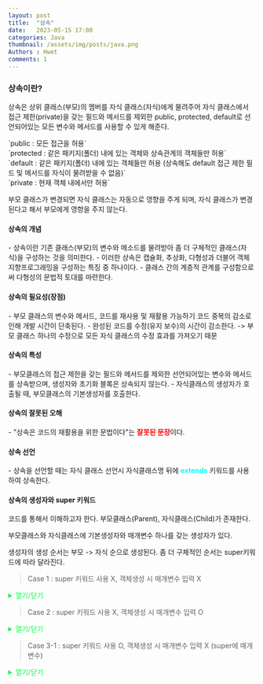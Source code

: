 ```yaml
---
layout: post
title:  "상속"
date:   2023-05-15 17:00
categories: Java
thumbnail: /assets/img/posts/java.png
Authors : Hwet
comments: 1
---
```


<h3>상속이란?</h3>
<p>상속은 상위 클래스(부모)의 멤버를 자식 클래스(자식)에게 물려주어 자식 클래스에서 접근 제한(private)을 갖는 
필드와 메서드를 제외한 public, protected, default로 선언되어있는 모든 변수와 메서드를 사용할 수 있게 해준다.</p>
`public : 모든 접근을 허용`<br>
`protected : 같은 패키지(폴더) 내에 있는 객체와 상속관계의 객체들만 허용`<br>
`default : 같은 패키지(폴더) 내에 있는 객체들만 허용 (상속해도 default 접근 제한 필드 및 메서드를 자식이 물려받을 수 없음)`<br>
`private : 현재 객체 내에서만 허용`

<p>부모 클래스가 변경되면 자식 클래스는 자동으로 영향을 주게 되며, 자식 클래스가 변경된다고 해서 부모에게 영향을 주지 않는다.</p>

<h4>상속의 개념</h4>
- 상속이란 기존 클래스(부모)의 변수와 메소드를 물려받아 좀 더 구체적인 클래스(자식)을 구성하는 것을 의미한다.
- 이러한 상속은 캡슐화, 추상화, 다형성과 더불어 객체지향프로그래밍을 구성하는 특징 중 하나이다.
- 클래스 간의 계층적 관계를 구성함으로써 다형성의 문법적 토대를 마련한다.

<h4>상속의 필요성(장점)</h4>
- 부모 클래스의 변수와 메서드, 코드를 재사용 및 재활용 가능하기 코드 중복의 감소로 인해 개발 시간이 단축된다.
- 완성된 코드를 수정(유지 보수)의 시간이 감소한다. -> 부모 클래스 하나의 수정으로 모든 자식 클래스의 수정 효과를 가져오기 때문

<h4>상속의 특성</h4>
- 부모클래스의 접근 제한을 갖는 필드와 메서드를 제외한 선언되어있는 변수와 메서드를 상속받으며, 생성자와 초기화 블록은 상속되지 않는다.
- 자식클래스의 생성자가 호출될 때, 부모클래스의 기본생성자를 호출한다.


<h4>상속의 잘못된 오해</h4>
- "상속은 코드의 재활용을 위한 문법이다"는 <strong style="color:red">잘못된 문장</strong>이다.

<h4>상속 선언</h4>
- 상속을 선언할 때는 자식 클래스 선언시 자식클래스명 뒤에 <strong style="color:#00FFFF">extends</strong> 키워드를 사용하여 상속한다. 

<h4>상속의 생성자와 super 키워드</h4>
<p>코드를 통해서 이해하고자 한다. 부모클래스(Parent), 자식클래스(Child)가 존재한다.</p>
<p>부모클래스와 자식클래스에 기본생성자와 매개변수 하나를 갖는 생성자가 있다.</p>
<p>생성자의 생성 순서는 부모 -> 자식 순으로 생성된다. 좀 더 구체적인 순서는 super키워드에 따라 달라진다.</p>

> Case 1 : super 키워드 사용 X, 객체생성 시 매개변수 입력 X
<details>
<summary style="color:#00FF40;">열기/닫기</summary>

```java
// 부모 클래스 
public class Parent {
	public String nation;
	
	public Parent() {		// 기본생성자
		this("나라"); // 부모 생성자중 String 매개변수 하나의 생성자를 불러온다 (존재한다는 가정하에 -> 없으면 에러)
		System.out.println("부모 기본생성자");
	}
	
	public Parent(String nation) {
		this.nation = nation;
		System.out.println("부모 매개변수 : " + nation);
	}
}

// 자식 클래스
public class Child extends Parent{
    public String name;

    public Child() {
        this("이름"); // 자식 생성자중 String 매개변수 하나의 생성자를 불러온다 (존재한다는 가정하에 -> 없으면 에러)
        // nation = "생성";     // 에러 X -> 부모 생성자를 먼저 불러왔기 때문에 부모 클래스의 객체 사용가능 
        System.out.println("자식 기본생성자");
    }

    public Child(String name) {
        this.name = name;
        System.out.println("자식 매개변수 : " + name);
    }

    public static void main(String[] args) {
        Child child = new Child();
        // System.out.println(child.nation);    // "생성"이 출력됨
    }
}
```

> 출력 결과
>> 부모 매개변수 : 나라<br>
>> 부모 기본생성자<br>
>> 자식 매개변수 : 이름<br>
>> 자식 기본생성자

<h5>생성자의 생성완료 순서 </h5>
<p><strong style="color:#00FFFF">부모매개변수 -> 부모기본 -> 자식매개변수 -> 자식기본</strong> 순으로 생성자의 생성이 완료된다. </p>
<h5>흐름도</h5>
<p>Child child = new Child()로 객체 생성 => (자식) 기본생성자 실행 => (자식) 최초로 생략된 super 키워드로 인해 부모클래스의 기본생성자 실행 => (부모) 기본생성자 this 키워드 => (부모) 매개변수생성자 실행(생성완료) => (부모) 기본생성자의 "부모 기본생성자" 출력 
(자식) 기본생성자 this 키워드 => (자식) 매개변수생성자 실행(생성완료) => (자식) 기본생성자 "자식 매개변수" 출력</p>

</details>

> Case 2 : super 키워드 사용 X, 객체생성 시 매개변수 입력 O
<details>
<summary style="color:#00FF40;">열기/닫기</summary>

{% highlight java %}
// 부모 클래스 
public class Parent {
	public String nation;
	
	public Parent() {		// 기본생성자
		this("나라"); // 부모 생성자중 String 매개변수 하나의 생성자를 불러온다 (존재한다는 가정하에 -> 없으면 에러)
		System.out.println("부모 기본생성자");
	}
	
	public Parent(String nation) {
		this.nation = nation;
		System.out.println("부모 매개변수 : " + nation);
	}
}

// 자식 클래스
public class Child extends Parent{
    public String name;

    public Child() {
        this("이름"); // 자식 생성자중 String 매개변수 하나의 생성자를 불러온다 (존재한다는 가정하에 -> 없으면 에러)
        System.out.println("자식 기본생성자");
    }

    public Child(String name) {
        this.name = name;
        System.out.println("자식 매개변수 : " + name);
    }

    public static void main(String[] args) {
        Child child = new Child("변수");
    }
}
{% endhighlight %}

<h5>생성자의 생성완료 순서 </h5>
<p><strong style="color:#00FFFF">부모매개변수 -> 부모기본 -> 자식매개변수</strong> 순으로 생성자의 생성이 완료된다. </p>
<h5>흐름도</h5>
<p>Child child = new Child("변수")로 객체 생성 => (자식) 매개변수생성자 실행 => (자식) 최초로 생략된 super 키워드로 인해 부모클래스의 기본생성자 실행 => (부모) 기본생성자 this 키워드 => (부모) 매개변수생성자 실행(생성완료) => (부모) 기본생성자의 "부모 기본생성자" 출력 
=> (자식) 기본생성자 "자식 매개변수" 출력</p>

</details>

> Case 3-1 : super 키워드 사용 O, 객체생성 시 매개변수 입력 X (super에 매개변수)
<details>
<summary style="color:#00FF40;">열기/닫기</summary>

```java
// 부모 클래스 
public class Parent {
	public String nation;
	
	public Parent() {		// 기본생성자
		this("나라"); // 부모 생성자중 String 매개변수 하나의 생성자를 불러온다 (존재한다는 가정하에 -> 없으면 에러)
		System.out.println("부모 기본생성자");
	}
	
	public Parent(String nation) {
		this.nation = nation;
		System.out.println("부모 매개변수 : " + nation);
	}
}

// 자식 클래스
public class Child extends Parent{
    public String name;

    public Child() {
        this("이름"); // 자식 생성자중 String 매개변수 하나의 생성자를 불러온다 (존재한다는 가정하에 -> 없으면 에러)
        System.out.println("자식 기본생성자");
    }

    public Child(String name) {
        super(name);
        this.name = name;
        System.out.println("자식 매개변수 : " + name);
    }

    public static void main(String[] args) {
        Child child = new Child();
    }
}
```

<h5>생성자의 생성완료 순서 </h5>
<p><strong style="color:#00FFFF">부모매개변수 -> 부모기본 -> 자식매개변수</strong> 순으로 생성자의 생성이 완료된다. </p>
<h5>흐름도</h5>
<p>Child child = new Child("변수")로 객체 생성 => (자식) 매개변수생성자 실행 => (자식) 최초로 생략된 super 키워드로 인해 부모클래스의 기본생성자 실행 => (부모) 기본생성자 this 키워드 => (부모) 매개변수생성자 실행(생성완료) => (부모) 기본생성자의 "부모 기본생성자" 출력 
=> (자식) 기본생성자 "자식 매개변수" 출력</p>

</details>